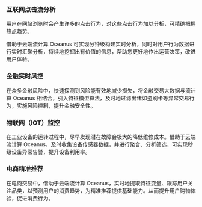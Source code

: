 ### 互联网点击流分析
用户在网站浏览时会产生许多的点击行为，对这些点击行为加以分析，可精确把握热点趋势。

借助于云端流计算 Oceanus 可实现分钟级构建实时分析，同时对用户行为数据进行实时汇聚分析，持续地挖掘出有价值的信息，帮助您更好地作出运营决策，改进用户体验。

### 金融实时风控
在众多金融风险中，快速探测到风险能有效地减少损失，将金融交易大数据与流计算 Oceanus 相结合，引入特征模型算法，及时地过滤出诸如盗刷卡等异常交易行为，实施风险控制，提升金融安全性。

### 物联网（IOT）监控
在工业设备的运转过程中，尽早发现潜在故障会极大的降低维修成本。借助于云端流计算 Oceanus，及时收集设备传感器数据，并进行聚合、分析筛选，可实现秒级设备异常告警，提升设备利用率。

### 电商精准推荐
在电商交易中，借助于云端流计算 Oceanus，实时地提取特征变量、跟踪用户关注品类，以预测用户的消费趋势，为精准推荐提供基础能力。从而提升用户购物体验，促进消费行为。

